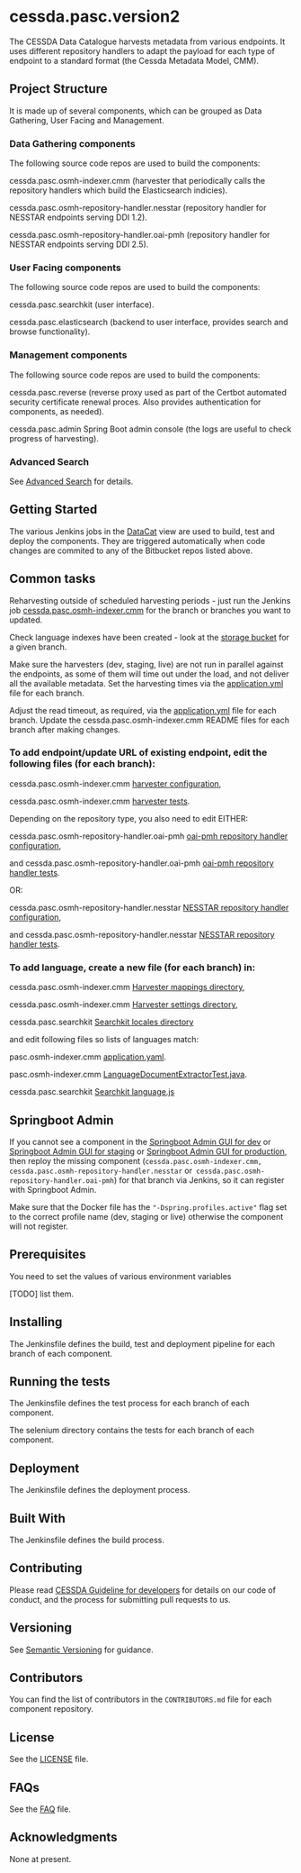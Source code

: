 # cessda.pasc.version2 

The CESSDA Data Catalogue harvests metadata from various endpoints. 
It uses different repository handlers to adapt the payload for each type of endpoint to a standard format (the Cessda Metadata Model, CMM). 

## Project Structure

It is made up of several components, which can be grouped as Data Gathering, User Facing and Management.

### Data Gathering components

The following source code repos are used to build the components:

cessda.pasc.osmh-indexer.cmm (harvester that periodically calls the repository handlers which build the Elasticsearch indicies). 

cessda.pasc.osmh-repository-handler.nesstar (repository handler for NESSTAR endpoints serving DDI 1.2).

cessda.pasc.osmh-repository-handler.oai-pmh (repository handler for NESSTAR endpoints serving DDI 2.5).


### User Facing components

The following source code repos are used to build the components:

cessda.pasc.searchkit (user interface).

cessda.pasc.elasticsearch (backend to user interface, provides search and browse functionality).



### Management components

The following source code repos are used to build the components:

cessda.pasc.reverse (reverse proxy used as part of the Certbot automated security certificate renewal proces. Also provides authentication for components, as needed).

cessda.pasc.admin Spring Boot admin console (the logs are useful to check progress of harvesting).

### Advanced Search

See [Advanced Search](ADVANCEDSEARCH.md) for details.


## Getting Started

The various Jenkins jobs in the [DataCat](https://cit.cessda.eu/view/DataCat/) view are used to build, test and deploy the components. 
They are triggered automatically when code changes are commited to any of the Bitbucket repos listed above.


## Common tasks

Reharvesting outside of scheduled harvesting periods - just run the Jenkins job [cessda.pasc.osmh-indexer.cmm](https://cit.cessda.eu/job/cessda.pasc.osmh-indexer.cmm/) 
for the branch or branches you want to updated.

Check language indexes have been created - look at the [storage bucket](https://console.cloud.google.com/storage/browser/cessda-pasc-es-dev/indices/?project=cessda-development) for a given branch.

Make sure the harvesters (dev, staging, live) are not run in parallel against the endpoints, as some of them will time out under the load, and not deliver all the available metadata. 
Set the harvesting times via the [application.yml](https://bitbucket.org/cessda/cessda.pasc.osmh-indexer.cmm/src/master/src/main/resources/application.yml) file for each branch.

Adjust the read timeout, as required, via the [application.yml](https://bitbucket.org/cessda/cessda.pasc.osmh-indexer.cmm/src/master/src/main/resources/application.yml) file for each branch. 
Update the cessda.pasc.osmh-indexer.cmm README files for each branch after making changes.

### To add endpoint/update URL of existing endpoint, edit the following files (for each branch):

cessda.pasc.osmh-indexer.cmm [harvester configuration](https://bitbucket.org/cessda/cessda.pasc.osmh-indexer.cmm/src/develop/src/main/resources/application.yml), 

cessda.pasc.osmh-indexer.cmm [harvester tests](https://bitbucket.org/cessda/cessda.pasc.osmh-indexer.cmm/src/develop/src/test/java/eu/cessda/pasc/oci/repository/PascHarvesterDaoTest.java). 

Depending on the repository type, you also need to edit EITHER:

cessda.pasc.osmh-repository-handler.oai-pmh [oai-pmh repository handler configuration](https://bitbucket.org/cessda/cessda.pasc.osmh-repository-handler.oai-pmh/src/development/src/main/resources/application.yml), 

and cessda.pasc.osmh-repository-handler.oai-pmh [oai-pmh repository handler tests](https://bitbucket.org/cessda/cessda.pasc.osmh-repository-handler.oai-pmh/src/development/src/test/java/eu/cessda/pasc/osmhhandler/oaipmh/configuration/HandlerConfigurationPropertiesTest.java). 

OR:

cessda.pasc.osmh-repository-handler.nesstar [NESSTAR repository handler configuration](https://bitbucket.org/cessda/cessda.pasc.osmh-repository-handler.nesstar/src/development/src/main/resources/application.yml), 

and cessda.pasc.osmh-repository-handler.nesstar [NESSTAR repository handler tests](https://bitbucket.org/cessda/cessda.pasc.osmh-repository-handler.nesstar/src/development/src/test/java/eu/cessda/pasc/osmhhandler/nesstar/configuration/HandlerConfigurationPropertiesTest.java). 


### To add language, create a new file (for each branch) in: 

cessda.pasc.osmh-indexer.cmm [Harvester mappings directory](https://bitbucket.org/cessda/cessda.pasc.osmh-indexer.cmm/src/develop/src/main/resources/elasticsearch/mappings/), 

cessda.pasc.osmh-indexer.cmm [Harvester settings directory](https://bitbucket.org/cessda/cessda.pasc.osmh-indexer.cmm/src/develop/src/main/resources/elasticsearch/settings/), 

cessda.pasc.searchkit [Searchkit locales directory](https://bitbucket.org/cessda/cessda.pasc.searchkit/src/master/src/locales/) 

and edit following files so lists of languages match:

pasc.osmh-indexer.cmm [application.yaml](https://bitbucket.org/cessda/cessda.pasc.osmh-indexer.cmm/src/develop/src/main/resources/application.yaml).

pasc.osmh-indexer.cmm [LanguageDocumentExtractorTest.java](https://bitbucket.org/cessda/cessda.pasc.osmh-indexer.cmm/src/develop/src/test/java/eu/cessda/pasc/oci/service/helpers/LanguageDocumentExtractorTest.java).

cessda.pasc.searchkit [Searchkit language.js](https://bitbucket.org/cessda/cessda.pasc.searchkit/src/dev/src/utilities/language.js) 

## Springboot Admin

If you cannot see a component in the [Springboot Admin GUI for dev](https://datacatalogue-dev.cessda.eu/admin/#/) or [Springboot Admin GUI for staging](https://datacatalogue-staging.cessda.eu/admin/#/) or [Springboot Admin GUI for production](https://datacatalogue.cessda.eu/admin/#/),  
then reploy the missing component (`cessda.pasc.osmh-indexer.cmm, cessda.pasc.osmh-repository-handler.nesstar` or` cessda.pasc.osmh-repository-handler.oai-pmh`) for that branch via Jenkins, 
so it can register with Springboot Admin. 

Make sure that the Docker file has the `"-Dspring.profiles.active"` flag set to the correct profile name (dev, staging or live) otherwise the component will not register.

## Prerequisites

You need to set the values of various environment variables 

[TODO] list them.


## Installing

The Jenkinsfile defines the build, test and deployment pipeline for each branch of each component.


## Running the tests
 
The Jenkinsfile defines the test process for each branch of each component.

The selenium directory contains the tests for each branch of each component.


## Deployment

The Jenkinsfile defines the deployment process.


## Built With

The Jenkinsfile defines the build process.

## Contributing

Please read [CESSDA Guideline for developers](https://bitbucket.org/cessda/cessda.guidelines.cit/wiki/Developers) for details on our code of conduct, and the process for submitting pull requests to us.

## Versioning

See [Semantic Versioning](https://semver.org/) for guidance.

## Contributors

You can find the list of contributors in the `CONTRIBUTORS.md` file for each component repository.

## License

See the [LICENSE](LICENSE) file.

## FAQs

See the [FAQ](FAQ.md) file.

## Acknowledgments

None at present.
